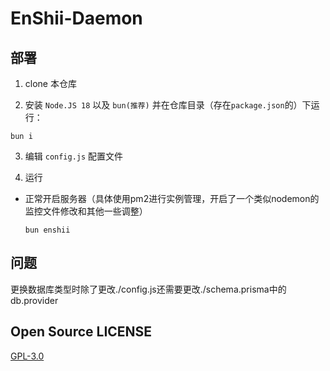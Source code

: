 # EnShii-Daemon

## 部署

1. clone 本仓库

2. 安装 `Node.JS 18` 以及 `bun(推荐)` 并在仓库目录（存在`package.json`的）下运行：
  ```
  bun i
  ```

3. 编辑 `config.js` 配置文件

4. 运行
- 正常开启服务器（具体使用pm2进行实例管理，开启了一个类似nodemon的监控文件修改和其他一些调整）
  ```
  bun enshii
  ```

## 问题

更换数据库类型时除了更改./config.js还需要更改./schema.prisma中的db.provider

## Open Source LICENSE

[GPL-3.0](LICENSE)
